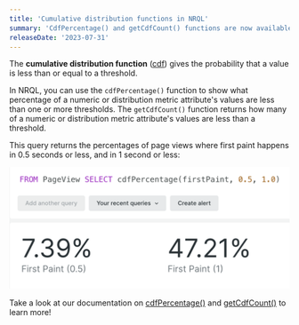 ```yaml
---
title: 'Cumulative distribution functions in NRQL'
summary: 'CdfPercentage() and getCdfCount() functions are now available in NRQL'
releaseDate: '2023-07-31'
---
```


The **cumulative distribution function** ([cdf](https://en.wikipedia.org/wiki/Cumulative_distribution_function)) gives the probability that a value is less than or equal to a threshold.

In NRQL, you can use the `cdfPercentage()` function to show what percentage of a numeric or distribution metric attribute's values are less than one or more thresholds. The `getCdfCount()` function returns how many of a numeric or distribution metric attribute's values are less than a threshold.

This query returns the percentages of page views where first paint happens in 0.5 seconds or less, and in 1 second or less:

!["Screenshot showing cdf function usage"](./images/cdf.png "Screenshot showing cdf function usage")

Take a look at our documentation on [cdfPercentage()](https://docs.newrelic.com/docs/query-your-data/nrql-new-relic-query-language/get-started/nrql-syntax-clauses-functions/#func-cdfPercentage) and [getCdfCount()](https://docs.newrelic.com/docs/query-your-data/nrql-new-relic-query-language/get-started/nrql-syntax-clauses-functions/#func-getCdfCount) to learn more!
